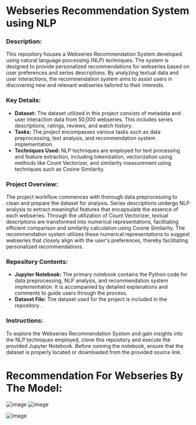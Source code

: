 # Webseries Recommendation System using NLP

### Description:
This repository houses a Webseries Recommendation System developed using natural language processing (NLP) techniques. The system is designed to provide personalized recommendations for webseries based on user preferences and series descriptions. By analyzing textual data and user interactions, the recommendation system aims to assist users in discovering new and relevant webseries tailored to their interests.

### Key Details:
- **Dataset:** The dataset utilized in this project consists of metadata and user interaction data from 50,000 webseries. This includes series descriptions, ratings, reviews, and watch history.
- **Tasks:** The project encompasses various tasks such as data preprocessing, text analysis, and recommendation system implementation.
- **Techniques Used:** NLP techniques are employed for text processing and feature extraction, including tokenization, vectorization using methods like Count Vectorizer, and similarity measurement using techniques such as Cosine Similarity.

### Project Overview:
The project workflow commences with thorough data preprocessing to clean and prepare the dataset for analysis. Series descriptions undergo NLP analysis to extract meaningful features that encapsulate the essence of each webseries. Through the utilization of Count Vectorizer, textual descriptions are transformed into numerical representations, facilitating efficient comparison and similarity calculation using Cosine Similarity. The recommendation system utilizes these numerical representations to suggest webseries that closely align with the user's preferences, thereby facilitating personalized recommendations.

### Repository Contents:
- **Jupyter Notebook:** The primary notebook contains the Python code for data preprocessing, NLP analysis, and recommendation system implementation. It is accompanied by detailed explanations and comments to guide users through the process.
- **Dataset File:** The dataset used for the project is included in the repository .


### Instructions:
To explore the Webseries Recommendation System and gain insights into the NLP techniques employed, clone this repository and execute the provided Jupyter Notebook. Before running the notebook, ensure that the dataset is properly located or downloaded from the provided source link.

# Recommendation For Webseries  By  The Model:
![image](https://github.com/Nikhildsaroj/Webseries-Recommendation-System-using-NLP/assets/148480961/eb0a1c9a-d1c1-4251-b7a4-f2d1ba140b01)
![image](https://github.com/Nikhildsaroj/Webseries-Recommendation-System-using-NLP/assets/148480961/42ceb068-c0a2-4fd1-899b-746c6bd97a72)

![image](https://github.com/Nikhildsaroj/Webseries-Recommendation-System-using-NLP/assets/148480961/eace3cb6-9e8d-427e-81b3-93ac5512ab7f)

